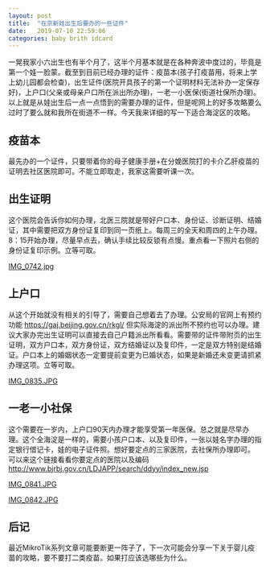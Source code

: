 ```yaml
---
layout: post
title:  "在京新娃出生后要办的一些证件"
date:   2019-07-10 22:59:06
categories: baby brith idcard
---
```

一晃我家小六出生也有半个月了，这半个月基本就是在各种奔波中度过的，毕竟是第一个娃一脸蒙。截至到目前已经办理的证件：疫苗本(孩子打疫苗用，将来上学上幼儿园都会检查)，出生证件(医院开具孩子的第一个证明材料无法补办一定保存好)，上户口(父亲或母亲户口所在派出所办理)，一老一小医保(街道社保所办理)。以上就是从娃出生后一点一点悟到的需要办理的证件，但是呢网上的好多攻略要么过时了要么就和我所在街道不一样。今天我来详细的写一下适合海淀区的攻略。

## 疫苗本

最先办的一个证件，只要带着你的母子健康手册+在分娩医院打的卡介乙肝疫苗的证明去社区医院即可。不能立即取走，我家这需要听课一次。

## 出生证明

这个医院会告诉你如何办理，北医三院就是带好户口本、身份证、诊断证明、结婚证，其中需要把双方身份证复印到同一页纸上。每周三的全天和周四的上午办理。8：15开始办理，尽量早点去，确认手续比较反锁有点慢。重点看一下照片右侧的身份证复印示例。立等可取。

[IMG_0742.jpg](http://blog.guohai.org/doc-pic/2019-07/IMG_0742.jpg)

## 上户口

从这个开始就没有相关的引导了，需要自己想着去了办理。公安局的官网上有预约功能 https://gaj.beijing.gov.cn/rkgl/ 但实际海淀的派出所不预约也可以办理。建议大家办完出生证明可以直接去自己户籍派出所看看。需要带的证件带附页的出生证明，双方户口本，双方身份证，双方结婚证以及复印件，一定是双方特别是结婚证。户口本上的婚姻状态一定要提前变更为已婚状态，如果是新婚还未变更请抓紧办理这项。立等可取。

[IMG_0835.JPG](http://blog.guohai.org/doc-pic/2019-07/IMG_0835.JPG)

## 一老一小社保

这个需要在一岁内，上户口90天内办理才能享受第一年医保。总之就是尽早办理。这个全海淀是一样的，需要小孩户口本、以及复印件，一张以娃名字办理的指定银行借记卡，娃的电子证件照。想好要定点的三家医院，去社保所办理即可。 可以来这个链接看看你要定点的医院以及编码 http://www.bjrbj.gov.cn/LDJAPP/search/ddyy/index_new.jsp


[IMG_0841.JPG](http://blog.guohai.org/doc-pic/2019-07/IMG_0841.JPG)

[IMG_0842.JPG](http://blog.guohai.org/doc-pic/2019-07/IMG_0842.JPG)


## 后记

最近MikroTik系列文章可能要断更一阵子了，下一次可能会分享一下关于婴儿疫苗的攻略，要不要打二类疫苗。如果打应该选哪些为什么。